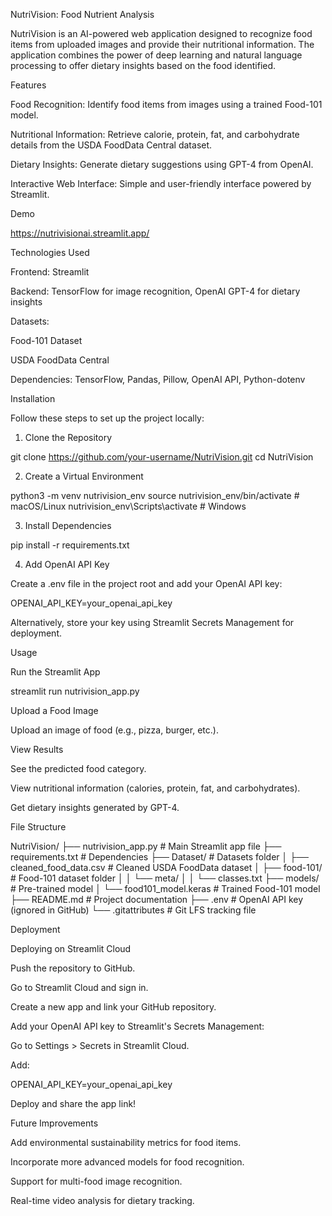 NutriVision: Food Nutrient Analysis

NutriVision is an AI-powered web application designed to recognize food items from uploaded images and provide their nutritional information. The application combines the power of deep learning and natural language processing to offer dietary insights based on the food identified.

Features

Food Recognition: Identify food items from images using a trained Food-101 model.

Nutritional Information: Retrieve calorie, protein, fat, and carbohydrate details from the USDA FoodData Central dataset.

Dietary Insights: Generate dietary suggestions using GPT-4 from OpenAI.

Interactive Web Interface: Simple and user-friendly interface powered by Streamlit.

Demo

https://nutrivisionai.streamlit.app/

Technologies Used

Frontend: Streamlit

Backend: TensorFlow for image recognition, OpenAI GPT-4 for dietary insights

Datasets:

Food-101 Dataset

USDA FoodData Central

Dependencies: TensorFlow, Pandas, Pillow, OpenAI API, Python-dotenv

Installation

Follow these steps to set up the project locally:

1. Clone the Repository

git clone https://github.com/your-username/NutriVision.git
cd NutriVision

2. Create a Virtual Environment

python3 -m venv nutrivision_env
source nutrivision_env/bin/activate  # macOS/Linux
nutrivision_env\Scripts\activate     # Windows

3. Install Dependencies

pip install -r requirements.txt

4. Add OpenAI API Key

Create a .env file in the project root and add your OpenAI API key:

OPENAI_API_KEY=your_openai_api_key

Alternatively, store your key using Streamlit Secrets Management for deployment.

Usage

Run the Streamlit App

streamlit run nutrivision_app.py

Upload a Food Image

Upload an image of food (e.g., pizza, burger, etc.).

View Results

See the predicted food category.

View nutritional information (calories, protein, fat, and carbohydrates).

Get dietary insights generated by GPT-4.

File Structure

NutriVision/
├── nutrivision_app.py          # Main Streamlit app file
├── requirements.txt            # Dependencies
├── Dataset/                    # Datasets folder
│   ├── cleaned_food_data.csv   # Cleaned USDA FoodData dataset
│   ├── food-101/               # Food-101 dataset folder
│   │   └── meta/
│   │       └── classes.txt
├── models/                     # Pre-trained model
│   └── food101_model.keras     # Trained Food-101 model
├── README.md                   # Project documentation
├── .env                        # OpenAI API key (ignored in GitHub)
└── .gitattributes              # Git LFS tracking file

Deployment

Deploying on Streamlit Cloud

Push the repository to GitHub.

Go to Streamlit Cloud and sign in.

Create a new app and link your GitHub repository.

Add your OpenAI API key to Streamlit's Secrets Management:

Go to Settings > Secrets in Streamlit Cloud.

Add:

OPENAI_API_KEY=your_openai_api_key

Deploy and share the app link!

Future Improvements

Add environmental sustainability metrics for food items.

Incorporate more advanced models for food recognition.

Support for multi-food image recognition.

Real-time video analysis for dietary tracking.